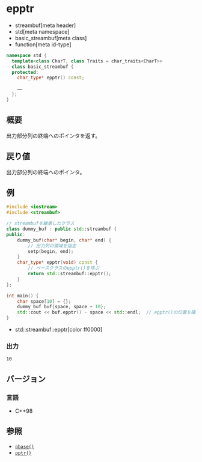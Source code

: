 # epptr
* streambuf[meta header]
* std[meta namespace]
* basic_streambuf[meta class]
* function[meta id-type]

```cpp
namespace std {
  template<class CharT, class Traits = char_traits<CharT>>
  class basic_streambuf {
  protected:
    char_type* epptr() const;

    ……
  };
}
```

## 概要
出力部分列の終端へのポインタを返す。

## 戻り値
出力部分列の終端へのポインタ。

## 例
```cpp example
#include <iostream>
#include <streambuf>

// streambufを継承したクラス
class dummy_buf : public std::streambuf {
public:
    dummy_buf(char* begin, char* end) {
        // 出力列の領域を指定
        setp(begin, end);
    }
    char_type* epptr(void) const {
        // ベースクラスのepptr()を呼ぶ
        return std::streambuf::epptr();
    }
};

int main() {
    char space[10] = {};
    dummy_buf buf{space, space + 10};
    std::cout << buf.epptr() - space << std::endl;  // epptr()の位置を確認
}
```
* std::streambuf::epptr[color ff0000]

### 出力
```
10
```

## バージョン
### 言語
- C++98

## 参照
- [`pbase()`](pbase.md)
- [`pptr()`](pptr.md)
